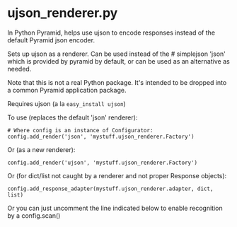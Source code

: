 ujson_renderer.py
=================

In Python Pyramid, helps use ujson to encode responses instead of the default Pyramid json encoder.

Sets up ujson as a renderer. Can be used instead of the # simplejson 'json'
which is provided by pyramid by default, or can be used as an alternative as
needed.

Note that this is not a real Python package.  It's intended to be dropped
into a common Pyramid application package.

Requires ujson (a la `easy_install ujson`)

To use (replaces the default 'json' renderer):

    # Where config is an instance of Configurator:
    config.add_render('json', 'mystuff.ujson_renderer.Factory')


Or (as a new renderer):

    config.add_render('ujson', 'mystuff.ujson_renderer.Factory')

Or (for dict/list not caught by a renderer and not proper Response objects):
  
    config.add_response_adapter(mystuff.ujson_renderer.adapter, dict, list)

Or you can just uncomment the line indicated below to enable recognition by a
config.scan()